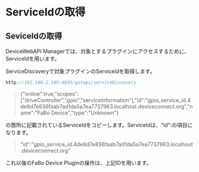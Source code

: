 # ServiceIdの取得

## SeviceIdの取得

DeviceWebAPI Managerでは、対象とするプラグインにアクセスするために、ServiceIdを用います。

ServiceDiscoveryで対象プラグインのServiceIdを取得します。

```javascript
http://192.168.2.105:4035/gotapi/serviceDiscovery
```

> {"online":true,"scopes":["driveController","gpio","serviceInformation"],"id":"gpio_service_id.4de8d7e836faab7ad1da5a7ea7737963.localhost.deviceconnect.org","name":"FaBo Device","type":"Unknown"}

の箇所に記載されているServiceIdをコピーします。ServiceIdは、"id":の項目になります。

> "id":"gpio_service_id.4de8d7e836faab7ad1da5a7ea7737963.localhost.deviceconnect.org"

これ以後のFaBo Device Pluginの操作は、上記IDを用います。